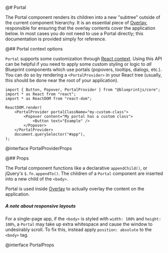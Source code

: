 @# Portal

The Portal component renders its children into a new "subtree" outside of the current component
hierarchy. It is an essential piece of [Overlay](#core/components/overlay), responsible for ensuring that
the overlay contents cover the application below. In most cases you do not need to use a Portal
directly; this documentation is provided simply for reference.

@## Portal context options

`Portal` supports some customization through [React context](https://reactjs.org/docs/context.html).
Using this API can be helpful if you need to apply some custom styling or logic to _all_ Blueprint
components which use portals (popovers, tooltips, dialogs, etc.). You can do so by rendering a
`<PortalProvider>` in your React tree (usually, this should be done near the root of your application).

```tsx
import { Button, Popover, PortalProvider } from "@blueprintjs/core";
import * as React from "react";
import * as ReactDOM from "react-dom";

ReactDOM.render(
    <PortalProvider portalClassName="my-custom-class">
        <Popover content="My portal has a custom class">
            <Button text="Example" />
        </Popover>
    </PortalProvider>
    document.querySelector("#app"),
);
```

@interface PortalProviderProps

@## Props

The Portal component functions like a declarative `appendChild()`, or jQuery's
`$.fn.appendTo()`. The children of a `Portal` component are inserted into a new
child of the `<body>`.

Portal is used inside [Overlay](#core/components/overlay) to actually overlay the content on the
application.

<div class="@ns-callout @ns-intent-warning @ns-icon-move">
    <h5 class="@ns-heading">A note about responsive layouts</h5>

For a single-page app, if the `<body>` is styled with `width: 100%` and `height: 100%`, a `Portal`
may take up extra whitespace and cause the window to undesirably scroll. To fix this, instead
apply `position: absolute` to the `<body>` tag.

</div>

@interface PortalProps
